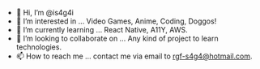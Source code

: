 - 👋 Hi, I’m @is4g4i
- 👀 I’m interested in ... Video Games, Anime, Coding, Doggos!
- 🌱 I’m currently learning ... React Native, A11Y, AWS.
- 💞️ I’m looking to collaborate on ... Any kind of project to learn technologies.
- 📫 How to reach me ... contact me via email to rgf-s4g4@hotmail.com.

<!---
is4g4i/is4g4i is a ✨ special ✨ repository because its `README.md` (this file) appears on your GitHub profile.
You can click the Preview link to take a look at your changes.
--->
